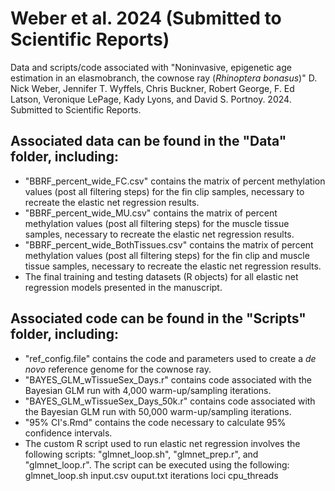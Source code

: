 # Weber et al. 2024 (Submitted to Scientific Reports)

Data and scripts/code associated with "Noninvasive, epigenetic age estimation in an elasmobranch, the cownose ray (*Rhinoptera bonasus*)" D. Nick Weber, Jennifer T. Wyffels, Chris Buckner, Robert George, F. Ed Latson, Veronique LePage, Kady Lyons, and David S. Portnoy. 2024. Submitted to Scientific Reports.

## Associated data can be found in the "Data" folder, including:
- "BBRF_percent_wide_FC.csv" contains the matrix of percent methylation values (post all filtering steps) for the fin clip samples, necessary to recreate the elastic net regression results.
- "BBRF_percent_wide_MU.csv" contains the matrix of percent methylation values (post all filtering steps) for the muscle tissue samples, necessary to recreate the elastic net regression results.
- "BBRF_percent_wide_BothTissues.csv" contains the matrix of percent methylation values (post all filtering steps) for the fin clip and muscle tissue samples, necessary to recreate the elastic net regression results.
- The final training and testing datasets (R objects) for all elastic net regression models presented in the manuscript.

## Associated code can be found in the "Scripts" folder, including:

- "ref_config.file" contains the code and parameters used to create a *de novo* reference genome for the cownose ray.
- "BAYES_GLM_wTissueSex_Days.r" contains code associated with the Bayesian GLM run with 4,000 warm-up/sampling iterations.
- "BAYES_GLM_wTissueSex_Days_50k.r" contains code associated with the Bayesian GLM run with 50,000 warm-up/sampling iterations.
- "95% CI's.Rmd" contains the code necessary to calculate 95% confidence intervals.
- The custom R script used to run elastic net regression involves the following scripts: "glmnet_loop.sh", "glmnet_prep.r", and "glmnet_loop.r". The script can be executed using the following:
    glmnet_loop.sh input.csv ouput.txt iterations loci cpu_threads
